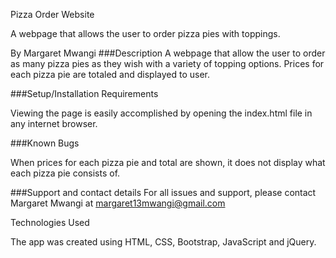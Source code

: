Pizza Order Website

A webpage that allows the user to order pizza pies with toppings.

By Margaret Mwangi
  ###Description
A webpage that allow the user to order as many pizza pies as they wish with a variety of topping options. Prices for each pizza pie are totaled and displayed to user.

###Setup/Installation Requirements

Viewing the page is easily accomplished by opening the index.html file in any internet browser.

###Known Bugs

When prices for each pizza pie and total are shown, it does not display what each pizza pie consists of.

###Support and contact details
For all issues and support, please contact Margaret Mwangi at margaret13mwangi@gmail.com

Technologies Used

The app was created using  HTML, CSS, Bootstrap, JavaScript and jQuery.

